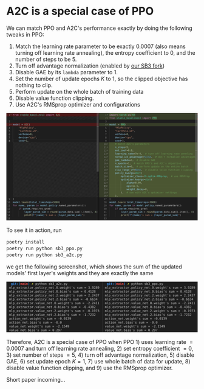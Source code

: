 # A2C is a special case of PPO

We can match PPO and A2C's performance exactly by doing the following tweaks in PPO:

1. Match the learning rate parameter to be exactly $0.0007$ (also means turning off learning rate annealing), the entropy coefficient to $0$, and the number of steps to be $5$.
1. Turn off advantage normalization (enabled by [our SB3 fork](https://github.com/DLR-RM/stable-baselines3/pull/763))
1. Disable GAE by its `lambda` parameter to 1.
1. Set the number of update epochs $K$ to 1, so the clipped objective has nothing to clip.
1. Perform update on the whole batch of training data
1. Disable value function clipping.
1. Use A2C's RMSprop optimizer and configurations

![](code.png)

To see it in action, run

```python
poetry install
poetry run python sb3_ppo.py
poetry run python sb3_a2c.py
```

we get the following screenshot, which shows the sum of the updated models' first layer's weights and they are exactly the same

![](demo.png)

Therefore, A2C is a special case of PPO when PPO 1) uses learning rate $=0.0007$ and turn off learning rate annealing,  2) set entropy coefficient $=0$, 3) set number of steps $=5$, 4) turn off advantage normalization, 5) disable GAE, 6) set update epoch $K=1$, 7) use whole batch of data for update, 8) disable value function clipping, and 9) use the RMSprop optimizer.


Short paper incoming...
